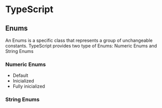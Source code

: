 # TypeScript

## Enums

An Enums is a specific class that represents a group of unchangeable constants. TypeScript provides two type of Enums: Numeric Enums and String Enums

### Numeric Enums

* Default
* Inicialized
* Fully inicialized

### String Enums

<!--
# TypeScript
## Enums
### Numeric Enums
----------------------------------------------

# TypeScript
## Enums
### Numeric Enums
### String Enums
-->